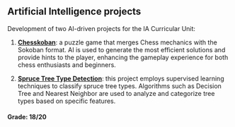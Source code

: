 ## Artificial Intelligence projects

Development of two AI-driven projects for the IA Curricular Unit:

1. [**Chesskoban**](proj1): a puzzle game that merges Chess mechanics with the Sokoban format. AI is used to generate the most efficient solutions and provide hints to the player, enhancing the gameplay experience for both chess enthusiasts and beginners.

2. [**Spruce Tree Type Detection**](proj2): this project employs supervised learning techniques to classify spruce tree types. Algorithms such as Decision Tree and Nearest Neighbor are used to analyze and categorize tree types based on specific features.

#### Grade: 18/20
